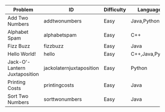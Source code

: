 Problem|ID|Difficulty|Languages
---|---|---|---
Add Two Numbers|addtwonumbers|Easy|Java,Python
Alphabet Spam|alphabetspam|Easy|C++
Fizz Buzz|fizzbuzz|Easy|Java
Hello World!|hello|Easy|C++,Java,Python
Jack-O'-Lantern Juxtaposition|jackolaternjuxtaposition|Easy|Python
Printing Costs|printingcosts|Easy|Java
Sort Two Numbers|sorttwonumbers|Easy|Java
